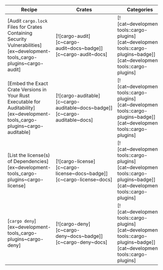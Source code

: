 | Recipe | Crates | Categories |
|--------|--------|------------|
| [Audit `cargo.lock` Files for Crates Containing Security Vulnerabilities][ex~development-tools_cargo-plugins~cargo-audit] | [![cargo-audit][c~cargo-audit~docs~badge]][c~cargo-audit~docs] | [![cat~development-tools::cargo-plugins][cat~development-tools::cargo-plugins~badge]][cat~development-tools::cargo-plugins] |
| [Embed the Exact Crate Versions in Your Rust Executable for Auditability][ex~development-tools_cargo-plugins~cargo-auditable] | [![cargo-auditable][c~cargo-auditable~docs~badge]][c~cargo-auditable~docs] | [![cat~development-tools::cargo-plugins][cat~development-tools::cargo-plugins~badge]][cat~development-tools::cargo-plugins] |
| [List the license(s) of Dependencies][ex~development-tools_cargo-plugins~cargo-license] | [![cargo-license][c~cargo-license~docs~badge]][c~cargo-license~docs] | [![cat~development-tools::cargo-plugins][cat~development-tools::cargo-plugins~badge]][cat~development-tools::cargo-plugins] |
| [`cargo deny`][ex~development-tools_cargo-plugins~cargo-deny] | [![cargo-deny][c~cargo-deny~docs~badge]][c~cargo-deny~docs] | [![cat~development-tools::cargo-plugins][cat~development-tools::cargo-plugins~badge]][cat~development-tools::cargo-plugins] |
